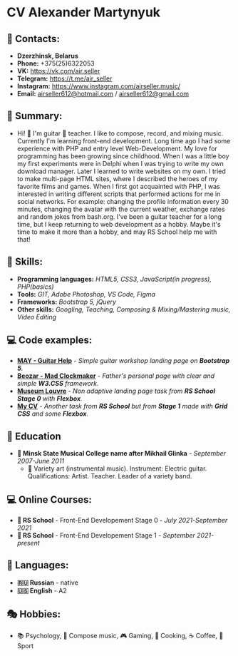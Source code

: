 # CV Alexander Martynyuk

## :email: Contacts:
- **Dzerzhinsk, Belarus**
- **Phone:** +375(25)6322053
- **VK:** https://vk.com/air.seller
- **Telegram:** https://t.me/air_seller
- **Instagram:** https://www.instagram.com/airseller.music/
- **Email:** airseller612@hotmail.com / airseller612@gmail.com

## :page_facing_up: Summary:
- Hi! :wave: I'm guitar :guitar: teacher. I like to compose, record, and mixing music. Currently I'm learning front-end development. Long time ago I had some experience with PHP and entry level Web-Development.
My love for programming has been growing since childhood. When I was a little boy my first experiments were in Delphi when I was trying to write my own download manager. Later I learned to write websites on my own. I tried to make multi-page HTML sites, where I described the heroes of my favorite films and games. When I first got acquainted with PHP, I was interested in writing different scripts that performed actions for me in social networks. For example: changing the profile information every 30 minutes, changing the avatar with the current weather, exchange rates and random jokes from bash.org. I've been a guitar teacher for a long time, but I keep returning to web development as a hobby. Maybe it's time to make it more than a hobby, and may RS School help me with that!

## :triangular_flag_on_post: Skills:
- **Programming languages:** *HTML5, CSS3, JavaScript(in progress), PHP(basics)*
- **Tools:** *GIT, Adobe Photoshop, VS Code, Figma*
- **Frameworks:** *Bootstrap 5, jQuery*
- **Other skills:** *Googling, Teaching, Сomposing & Mixing/Mastering music, Video Editing*

## :computer: Code examples:
- [**MAY - Guitar Help**](https://may-test.airseller.name/) - *Simple guitar workshop landing page on **Bootstrap 5**.*
- [**Beozar - Mad Clockmaker**](https://beozar.org/) - *Father's personal page with clear and simple **W3.CSS** framework.*
- [**Museum Louvre**](https://rolling-scopes-school.github.io/air-seller-JSFEPRESCHOOL/museum/) - *Non adaptive landing page task from **RS School Stage 0** with **Flexbox**.*
- [**My CV**](https://rsschool-cv.airseller.name/) - *Another task from **RS School** but from **Stage 1** made with **Grid CSS** and some **Flexbox**.*

## :school: Education
- **:musical_keyboard: Minsk State Musical College name after Mikhail Glinka** - *September 2007-June 2011*
    - :guitar: Variety art (instrumental music). Instrument: Electric guitar. Qualifications: Artist. Teacher. Leader of a variety band.

## :computer: Online Courses:
- **:school: RS School** - Front-End Developement Stage 0 - *July 2021-September 2021*
- **:school: RS School** - Front-End Developement Stage 1 - *September 2021-present*

## :speech_balloon: Languages:
- **:ru: Russian** - native
- **:us: English** - A2

## :performing_arts: Hobbies:
- :books: Psychology, :musical_score: Compose music, :video_game: Gaming, :egg: Cooking, :coffee: Coffee, :runner: Sport